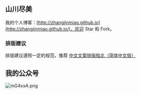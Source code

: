 ## 山川尽美

我的个人博客：[http://zhangjinmiao.github.io](http://zhangjinmiao.github.io/)，欢迎 Star 和 Fork。

### 排版建议

排版建议遵照一定的规范，推荐 [中文文案排版指北（简体中文版）](https://github.com/mzlogin/chinese-copywriting-guidelines)

## 我的公众号
![mG4xxA.png](https://s2.ax1x.com/2019/08/20/mG4xxA.png)
